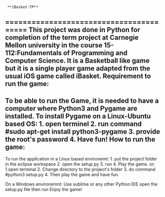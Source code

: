 	 **iBasket-TP**
 ========================================
 This project was done in Python for completion of the term project at Carnegie Mellon university in the course 15-112:Fundamentals of Programming and Computer Science.
	**It is a Basketball like game but it is a single player game adapted from the usual iOS game called iBasket.**
Requirement to run the game:
---
To be able to run the Game, it is needed to have a computer where Python3 and Pygame are installed. To install Pygame on a Linux-Ubuntu based OS:
	1. open terminel
	2. run command #sudo apt-get install python3-pygame
	3. provide the root's password
	4. Have fun!
How to run the game:
---
To run the application in a Linux based environemt: 
	1. put the project folder in the eclipse workspace
	2. open the setup.py
	3. run
	4. Play the game.
		or:
			1.open terminal
			2. Change directory to the project's folder
			3. do command #python3 setup.py
			4. Then play the game and have fun.

On a Windows environemnt:
	Use sublime or any other Python IDE
	open the setup.py file
	then run
	Enjoy the game!

